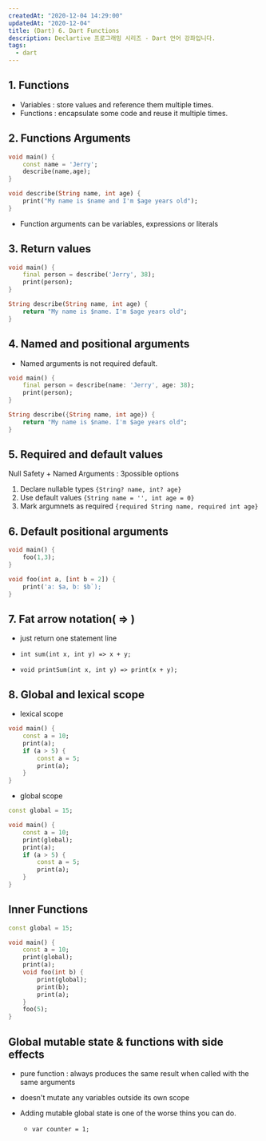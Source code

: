 ```yaml
---
createdAt: "2020-12-04 14:29:00"
updatedAt: "2020-12-04"
title: (Dart) 6. Dart Functions
description: Declartive 프로그래밍 시리즈 - Dart 언어 강좌입니다.
tags:
  - dart
---
```


## 1. Functions

- Variables : store values and reference them multiple times.
- Functions : encapsulate some code and reuse it multiple times.

## 2. Functions Arguments

```dart
void main() {
    const name = 'Jerry';
    describe(name,age);
}

void describe(String name, int age) {
    print("My name is $name and I'm $age years old");
}
```

- Function arguments can be variables, expressions or literals

## 3. Return values

```dart
void main() {
    final person = describe('Jerry', 38);
    print(person);
}

String describe(String name, int age) {
    return "My name is $name. I'm $age years old";
}
```

## 4. Named and positional arguments

- Named arguments is not required default.

```dart
void main() {
    final person = describe(name: 'Jerry', age: 38);
    print(person);
}

String describe({String name, int age}) {
    return "My name is $name. I'm $age years old";
}
```

## 5. Required and default values

Null Safety + Named Arguments : 3possible options

1.  Declare nullable types
    `{String? name, int? age}`
2.  Use default values
    `{String name = '', int age = 0}`
3.  Mark argumnets as required
    `{required String name, required int age}`

## 6. Default positional arguments

```dart
void main() {
    foo(1,3);
}

void foo(int a, [int b = 2]) {
    print('a: $a, b: $b`);
}
```

## 7. Fat arrow notation( => )

- just return one statement line

- `int sum(int x, int y) => x + y;`
- `void printSum(int x, int y) => print(x + y);`

## 8. Global and lexical scope

- lexical scope

```dart
void main() {
    const a = 10;
    print(a);
    if (a > 5) {
        const a = 5;
        print(a);
    }
}
```

- global scope

```dart
const global = 15;

void main() {
    const a = 10;
    print(global);
    print(a);
    if (a > 5) {
        const a = 5;
        print(a);
    }
}
```

## Inner Functions

```dart
const global = 15;

void main() {
    const a = 10;
    print(global);
    print(a);
    void foo(int b) {
        print(global);
        print(b);
        print(a);
    }
    foo(5);
}
```

## Global mutable state & functions with side effects

- pure function : always produces the same result when called with the same arguments

- doesn't mutate any variables outside its own scope

- Adding mutable global state is one of the worse thins you can do.
  - `var counter = 1;`

